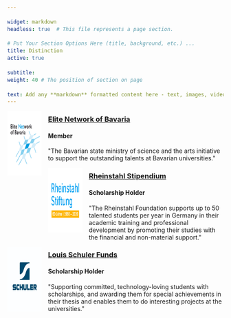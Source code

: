 ```yaml
---

widget: markdown
headless: true  # This file represents a page section.

# Put Your Section Options Here (title, background, etc.) ...
title: Distinction
active: true

subtitle:
weight: 40 # The position of section on page

text: Add any **markdown** formatted content here - text, images, videos, galleries - and even HTML code!
---
```


<p>
<div>
    <p style="float: left ;padding-left: 0px;  margin: 0 15px 0 0"><img src="/images/enblogo.png" height="150px" width="80px" ></p> 
</div>
<a href="https://www.elitenetzwerk.bayern.de/start"><h3>Elite Network of Bavaria </a> <h4>Member</h4>

   "The Bavarian state ministry of science and the arts initiative to support the outstanding talents at Bavarian universities."
 </p>

<p>
<div>
    <p style="float: left ;padding-left: 0px;  margin: 0 15px 0 0"><img src="/images/rs.png" height="150px" width="80px" ></p> 
</div>
<a href="https://www.rheinstahl-stiftung.de/"><h3>Rheinstahl Stipendium </a> <h4>Scholarship Holder</h4>

   "The Rheinstahl Foundation supports up to 50 talented students per year in Germany in their academic training and professional development by promoting their studies with the financial and non-material support."
<p>

<div>
    <p style="float: left ;padding-left: 0px;  margin: 0 15px 0 0"><img src="/images/Schuler.jpg" height="150px" width="80px" ></p> 
</div>

[<h3>Louis Schuler Funds](https://www.schulergroup.com/human_resources/studenten/stipendium/index.html) <h4> Scholarship Holder </h4>
   "Supporting committed, technology-loving students with scholarships, and awarding them for special achievements in their thesis and enables them to do interesting projects at the universities."


  